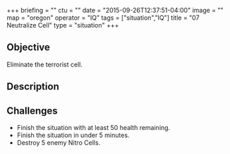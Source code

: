 +++
briefing = ""
ctu = ""
date = "2015-09-26T12:37:51-04:00"
image = ""
map = "oregon"
operator = "IQ"
tags = ["situation","IQ"]
title = "07 Neutralize Cell"
type = "situation"
+++

## Objective

Eliminate the terrorist cell.

## Description


## Challenges

* Finish the situation with at least 50 health remaining.
* Finish the situation in under 5 minutes.
* Destroy 5 enemy Nitro Cells.
